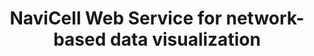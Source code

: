 ﻿---
title: 'NaviCell Web Service for network-based data visualization'
collection: publications
permalink: /publication/2015_pub051
year: 2015
pubtype: 'MLN'
citation: 'Bonnet E, Viara E, Kuperstein I, Calzone L, Cohen DP, Barillot E, Zinovyev A. <a href="https://academic.oup.com/nar/article-lookup/doi/10.1093/nar/gkv450">NaviCell Web Service for network-based data visualization</a>. 2015. <i>Nucleic Acids Res.</i> 43(W1):W560–W565'
paperurl: 'https://academic.oup.com/nar/article-lookup/doi/10.1093/nar/gkv450'
---
